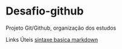 # Desafio-github
Projeto Git/Github, organização dos estudos

Links Úteis
[sintaxe basica markdown](https://www.markdownguide.org/basic-syntax/)
